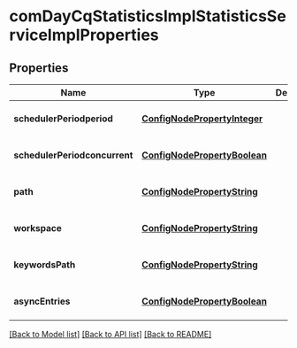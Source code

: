 # comDayCqStatisticsImplStatisticsServiceImplProperties

## Properties
Name | Type | Description | Notes
------------ | ------------- | ------------- | -------------
**schedulerPeriodperiod** | [**ConfigNodePropertyInteger**](ConfigNodePropertyInteger.md) |  | [optional] [default to null]
**schedulerPeriodconcurrent** | [**ConfigNodePropertyBoolean**](ConfigNodePropertyBoolean.md) |  | [optional] [default to null]
**path** | [**ConfigNodePropertyString**](ConfigNodePropertyString.md) |  | [optional] [default to null]
**workspace** | [**ConfigNodePropertyString**](ConfigNodePropertyString.md) |  | [optional] [default to null]
**keywordsPath** | [**ConfigNodePropertyString**](ConfigNodePropertyString.md) |  | [optional] [default to null]
**asyncEntries** | [**ConfigNodePropertyBoolean**](ConfigNodePropertyBoolean.md) |  | [optional] [default to null]

[[Back to Model list]](../README.md#documentation-for-models) [[Back to API list]](../README.md#documentation-for-api-endpoints) [[Back to README]](../README.md)


